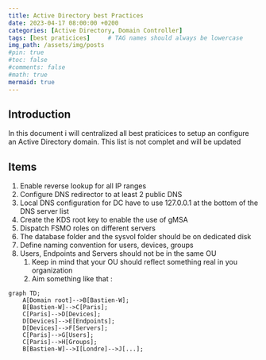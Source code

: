 ```yaml
---
title: Active Directory best Practices
date: 2023-04-17 08:00:00 +0200
categories: [Active Directory, Domain Controller]
tags: [best praticices]     # TAG names should always be lowercase
img_path: /assets/img/posts
#pin: true
#toc: false
#comments: false
#math: true
mermaid: true
---
```


## Introduction
In this document i will centralized all best praticices to setup an configure an Active Directory domain.
This list is not complet and will be updated

## Items
1. Enable reverse lookup for all IP ranges
2. Configure DNS redirector to at least 2 public DNS
3. Local DNS configuration for DC have to use 127.0.0.1 at the bottom of the DNS server list
4. Create the KDS root key to enable the use of gMSA
5. Dispatch FSMO roles on different servers
6. The database folder and the sysvol folder should be on dedicated disk
7. Define naming convention for users, devices, groups
8. Users, Endpoints and Servers should not be in the same OU
   1. Keep in mind that your OU should reflect something real in you organization
   2. Aim something like that :
```mermaid
graph TD;
    A[Domain root]-->B[Bastien-W];
    B[Bastien-W]-->C[Paris];
    C[Paris]-->D[Devices];
    D[Devices]-->E[Endpoints];
    D[Devices]-->F[Servers];
    C[Paris]-->G[Users];
    C[Paris]-->H[Groups];
    B[Bastien-W]-->I[Londre]-->J[...];
```

